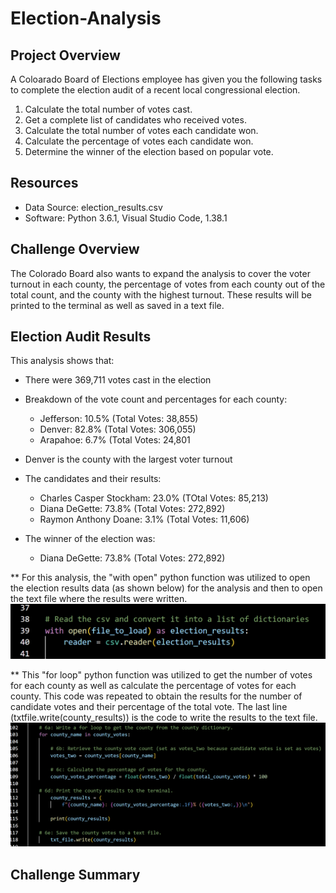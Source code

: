# Election-Analysis

## Project Overview
A Coloarado Board of Elections employee has given you the following tasks to complete the election audit of a recent local congressional election.

1. Calculate the total number of votes cast.
2. Get a complete list of candidates who received votes.
3. Calculate the total number of votes each candidate won.
4. Calculate the percentage of votes each candidate won.
5. Determine the winner of the election based on popular vote.

## Resources
- Data Source: election_results.csv
- Software: Python 3.6.1, Visual Studio Code, 1.38.1

## Challenge Overview

The Colorado Board also wants to expand the analysis to cover the voter turnout in each county, the percentage of votes from each county out of the total count, and the county with the highest turnout. These results will be printed to the terminal as well as saved in a text file. 

## Election Audit Results

This analysis shows that:

* There were 369,711 votes cast in the election

* Breakdown of the vote count and percentages for each county:
  * Jefferson: 10.5% (Total Votes: 38,855)
  * Denver: 82.8% (Total Votes: 306,055)
  * Arapahoe: 6.7% (Total Votes: 24,801
  
* Denver is the county with the largest voter turnout

* The candidates and their results:
  * Charles Casper Stockham: 23.0% (TOtal Votes: 85,213)
  * Diana DeGette: 73.8% (Total Votes: 272,892)
  * Raymon Anthony Doane: 3.1% (Total Votes: 11,606)
  
* The winner of the election was:
  * Diana DeGette: 73.8% (Total Votes: 272,892)

** For this analysis, the "with open" python function was utilized to open the election results data (as shown below) for the analysis and then to open the text file where the results were written. 
![With_Open.png](/resources/With_Open.png)

** This "for loop" python function was utilized to get the number of votes for each county as well as calculate the percentage of votes for each county. This code was repeated to obtain the results for the number of candidate votes and their percentage of the total vote. The last line (txtfile.write(county_results)) is the code to write the results to the text file.
![For_Loop_County_Votes.png](/resources/For_Loop_County_Votes.png)








## Challenge Summary
